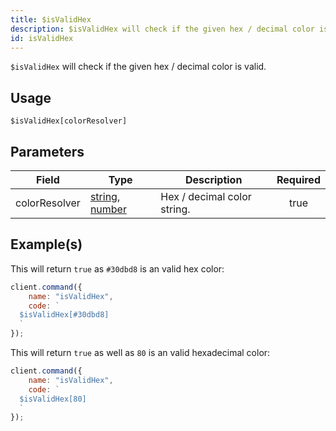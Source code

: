 ```yaml
---
title: $isValidHex
description: $isValidHex will check if the given hex / decimal color is valid.
id: isValidHex
---
```


`$isValidHex` will check if the given hex / decimal color is valid.

## Usage

```aoi
$isValidHex[colorResolver]
```

## Parameters

| Field         | Type                                                                                                                                                                                                 | Description                 | Required |
| ------------- | ---------------------------------------------------------------------------------------------------------------------------------------------------------------------------------------------------- | --------------------------- | :------: |
| colorResolver | [string](https://developer.mozilla.org/en-US/docs/Web/JavaScript/Reference/Global_Objects/String), [number](https://developer.mozilla.org/en-us/docs/web/javascript/reference/global_objects/number) | Hex / decimal color string. |   true   |

## Example(s)

This will return `true` as `#30dbd8` is an valid hex color:

```javascript
client.command({
    name: "isValidHex",
    code: `
  $isValidHex[#30dbd8]
  `
});
```

This will return `true` as well as `80` is an valid hexadecimal color:

```javascript
client.command({
    name: "isValidHex",
    code: `
  $isValidHex[80]
  `
});
```
